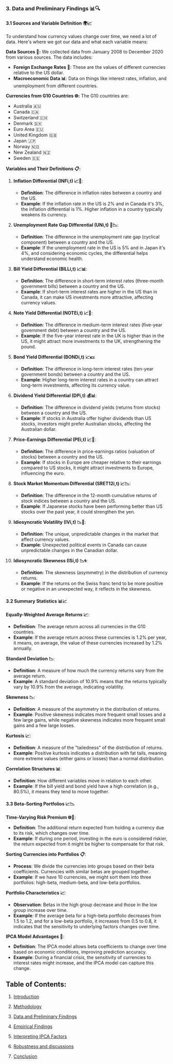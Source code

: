 ### 3. Data and Preliminary Findings 📊🔍

#### 3.1 Sources and Variable Definition 🌍📈

To understand how currency values change over time, we need a lot of data. Here's where we got our data and what each variable means:

**Data Sources 📅:**
We collected data from January 2008 to December 2020 from various sources. The data includes:
- **Foreign Exchange Rates 💱**: These are the values of different currencies relative to the US dollar.
- **Macroeconomic Data 📊**: Data on things like interest rates, inflation, and unemployment from different countries.

**Currencies from G10 Countries 🌐:**
The G10 countries are:
- Australia 🇦🇺
- Canada 🇨🇦
- Switzerland 🇨🇭
- Denmark 🇩🇰
- Euro Area 🇪🇺
- United Kingdom 🇬🇧
- Japan 🇯🇵
- Norway 🇳🇴
- New Zealand 🇳🇿
- Sweden 🇸🇪

**Variables and Their Definitions 📋:**

1. **Inflation Differential (INFi,t) 📈🔄**: 
   - **Definition**: The difference in inflation rates between a country and the US.
   - **Example**: If the inflation rate in the US is 2% and in Canada it's 3%, the inflation differential is 1%. Higher inflation in a country typically weakens its currency.

2. **Unemployment Rate Gap Differential (UNi,t) 💼📉**:
   - **Definition**: The difference in the unemployment rate gap (cyclical component) between a country and the US.
   - **Example**: If the unemployment rate in the US is 5% and in Japan it's 4%, and considering economic cycles, the differential helps understand economic health.

3. **Bill Yield Differential (BILLi,t) 📈📊**:
   - **Definition**: The difference in short-term interest rates (three-month government bills) between a country and the US.
   - **Example**: If short-term interest rates are higher in the US than in Canada, it can make US investments more attractive, affecting currency values.

4. **Note Yield Differential (NOTEi,t) 📈📝**:
   - **Definition**: The difference in medium-term interest rates (five-year government debt) between a country and the US.
   - **Example**: If the five-year interest rate in the UK is higher than in the US, it might attract more investments to the UK, strengthening the pound.

5. **Bond Yield Differential (BONDi,t) 📈💵**:
   - **Definition**: The difference in long-term interest rates (ten-year government bonds) between a country and the US.
   - **Example**: Higher long-term interest rates in a country can attract long-term investments, affecting its currency value.

6. **Dividend Yield Differential (DPi,t) 💰📊**:
   - **Definition**: The difference in dividend yields (returns from stocks) between a country and the US.
   - **Example**: If stocks in Australia offer higher dividends than US stocks, investors might prefer Australian stocks, affecting the Australian dollar.

7. **Price-Earnings Differential (PEi,t) 📈💼**:
   - **Definition**: The difference in price-earnings ratios (valuation of stocks) between a country and the US.
   - **Example**: If stocks in Europe are cheaper relative to their earnings compared to US stocks, it might attract investments to Europe, influencing the euro.

8. **Stock Market Momentum Differential (SRET12i,t) 📈📉**:
   - **Definition**: The difference in the 12-month cumulative returns of stock indices between a country and the US.
   - **Example**: If Japanese stocks have been performing better than US stocks over the past year, it could strengthen the yen.

9. **Idiosyncratic Volatility (IVi,t) 📉🔄**:
   - **Definition**: The unique, unpredictable changes in the market that affect currency values.
   - **Example**: Unexpected political events in Canada can cause unpredictable changes in the Canadian dollar.

10. **Idiosyncratic Skewness (ISi,t) 📉🌀**:
    - **Definition**: The skewness (asymmetry) in the distribution of currency returns.
    - **Example**: If the returns on the Swiss franc tend to be more positive or negative in an unexpected way, it reflects in the skewness.

#### 3.2 Summary Statistics 📊📈

**Equally-Weighted Average Returns 📈**:
- **Definition**: The average return across all currencies in the G10 countries.
- **Example**: If the average return across these currencies is 1.2% per year, it means, on average, the value of these currencies increased by 1.2% annually.

**Standard Deviation 📉**:
- **Definition**: A measure of how much the currency returns vary from the average return.
- **Example**: A standard deviation of 10.9% means that the returns typically vary by 10.9% from the average, indicating volatility.

**Skewness 📉**:
- **Definition**: A measure of the asymmetry in the distribution of returns.
- **Example**: Positive skewness indicates more frequent small losses and a few large gains, while negative skewness indicates more frequent small gains and a few large losses.

**Kurtosis 📈**:
- **Definition**: A measure of the "tailedness" of the distribution of returns.
- **Example**: Positive kurtosis indicates a distribution with fat tails, meaning more extreme values (either gains or losses) than a normal distribution.

**Correlation Structures 📊**:
- **Definition**: How different variables move in relation to each other.
- **Example**: If the bill yield and bond yield have a high correlation (e.g., 80.5%), it means they tend to move together.

#### 3.3 Beta-Sorting Portfolios 📈📉

**Time-Varying Risk Premium 🌐🔄**:
- **Definition**: The additional return expected from holding a currency due to its risk, which changes over time.
- **Example**: If during one period, investing in the euro is considered riskier, the return expected from it might be higher to compensate for that risk.

**Sorting Currencies into Portfolios 📋**:
- **Process**: We divide the currencies into groups based on their beta coefficients. Currencies with similar betas are grouped together.
- **Example**: If we have 10 currencies, we might sort them into three portfolios: high-beta, medium-beta, and low-beta portfolios.

**Portfolio Characteristics 📈**:
- **Observation**: Betas in the high group decrease and those in the low group increase over time.
- **Example**: If the average beta for a high-beta portfolio decreases from 1.5 to 1.2, and for a low-beta portfolio, it increases from 0.5 to 0.8, it indicates that the sensitivity to underlying factors changes over time.

**IPCA Model Advantages 🧩**:
- **Definition**: The IPCA model allows beta coefficients to change over time based on economic conditions, improving prediction accuracy.
- **Example**: During a financial crisis, the sensitivity of currencies to interest rates might increase, and the IPCA model can capture this change.

## **Table of Contents:**

1. [Introduction](https://github.com/aditya-saxena-7/Dynamic-Beta-Variability-in-Foreign-Exchange-Returns-Using-Instrumented-PCA/blob/main/Introduction.md)

2. [Methodology](https://github.com/aditya-saxena-7/Dynamic-Beta-Variability-in-Foreign-Exchange-Returns-Using-Instrumented-PCA/blob/main/Methodology.md)

3. [Data and Preliminary Findings](https://github.com/aditya-saxena-7/Dynamic-Beta-Variability-in-Foreign-Exchange-Returns-Using-Instrumented-PCA/blob/main/Data%20and%20Preliminary%20Findings.md)

4. [Empirical Findings](https://github.com/aditya-saxena-7/Dynamic-Beta-Variability-in-Foreign-Exchange-Returns-Using-Instrumented-PCA/blob/main/Empirical%20Findings.md)

5. [Interpreting IPCA Factors](https://github.com/aditya-saxena-7/Dynamic-Beta-Variability-in-Foreign-Exchange-Returns-Using-Instrumented-PCA/blob/main/Interpreting%20IPCA%20Factors.md)

6. [Robustness and discussions](https://github.com/aditya-saxena-7/Dynamic-Beta-Variability-in-Foreign-Exchange-Returns-Using-Instrumented-PCA/blob/main/Robustness%20and%20discussions.md)

7. [Conclusion](https://github.com/aditya-saxena-7/Dynamic-Beta-Variability-in-Foreign-Exchange-Returns-Using-Instrumented-PCA/blob/main/Conclusion.md)
